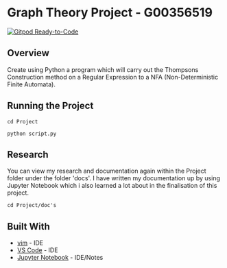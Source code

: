 # Graph Theory Project - G00356519
[![Gitpod Ready-to-Code](https://img.shields.io/badge/Gitpod-Ready--to--Code-blue?logo=gitpod)](https://gitpod.io/#https://github.com/Moran98/graph-theory) 
## Overview

Create using Python a program which will carry out the Thompsons Construction method on a Regular Expression to a NFA (Non-Deterministic Finite Automata). 

## Running the Project

```
cd Project
```

```
python script.py
```

## Research
You can view my research and documentation again within the Project folder under the folder 'docs'. I have written my documentation up by using Jupyter Notebook which i also learned a lot about in the finalisation of this project.

```
cd Project/doc's
```


## Built With
* [vim](https://www.vim.org/) - IDE
* [VS Code](https://code.visualstudio.com/) - IDE
* [Jupyter Notebook](https://jupyter.org/) - IDE/Notes